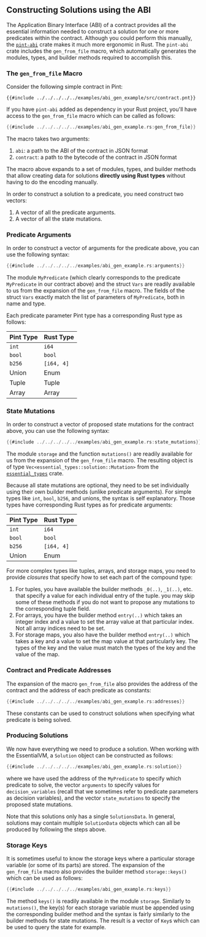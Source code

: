 ## Constructing Solutions using the ABI

The Application Binary Interface (ABI) of a contract provides all the essential information needed
to construct a solution for one or more predicates within the contract. Although you could perform
this manually, the [`pint-abi`](https://docs.rs/pint-abi/latest/pint_abi/) crate makes it much more
ergonomic in Rust. The `pint-abi` crate includes the `gen_from_file` macro, which automatically
generates the modules, types, and builder methods required to accomplish this.

### The `gen_from_file` Macro

Consider the following simple contract in Pint:

```pint
{{#include ../../../../../examples/abi_gen_example/src/contract.pnt}}
```

If you have `pint-abi` added as dependency in your Rust project, you'll have access to the
`gen_from_file` macro which can be called as follows:

```rust
{{#include ../../../../../examples/abi_gen_example.rs:gen_from_file}}
```

The macro takes two arguments:

1. `abi`: a path to the ABI of the contract in JSON format
1. `contract`: a path to the bytecode of the contract in JSON format

The macro above expands to a set of modules, types, and builder methods that allow creating data for
solutions **directly using Rust types** without having to do the encoding manually.

In order to construct a solution to a predicate, you need construct two vectors:

1. A vector of all the predicate arguments.
1. A vector of all the state mutations.

### Predicate Arguments

In order to construct a vector of arguments for the predicate above, you can use the following
syntax:

```rust
{{#include ../../../../../examples/abi_gen_example.rs:arguments}}
```

The module `MyPredicate` (which clearly corresponds to the predicate `MyPredicate` in our contract
above) and the struct `Vars` are readily available to us from the expansion of the `gen_from_file`
macro. The fields of the struct `Vars` exactly match the list of parameters of `MyPredicate`, both
in name and type.

Each predicate parameter Pint type has a corresponding Rust type as follows:

| Pint Type | Rust Type  |
| --------- | ---------- |
| `int`     | `i64`      |
| `bool`    | `bool`     |
| `b256`    | `[i64, 4]` |
| Union     | Enum       |
| Tuple     | Tuple      |
| Array     | Array      |

### State Mutations

In order to construct a vector of proposed state mutations for the contract above, you can use the
following syntax:

```rust
{{#include ../../../../../examples/abi_gen_example.rs:state_mutations}}
```

The module `storage` and the function `mutations()` are readily available for us from the expansion
of the `gen_from_file` macro. The resulting object is of type
`Vec<essential_types::solution::Mutation>` from the
[`essential_types`](https://docs.rs/essential-types/latest/essential_types/index.html) crate.

Because all state mutations are optional, they need to be set individually using their own builder
methods (unlike predicate arguments). For simple types like `int`, `bool`, `b256`, and unions, the
syntax is self explanatory. Those types have corresponding Rust types as for predicate arguments:

| Pint Type | Rust Type  |
| --------- | ---------- |
| `int`     | `i64`      |
| `bool`    | `bool`     |
| `b256`    | `[i64, 4]` |
| Union     | Enum       |

For more complex types like tuples, arrays, and storage maps, you need to provide _closures_ that
specify how to set each part of the compound type:

1. For tuples, you have available the builder methods `_0(..)`, `_1(..)`, etc. that specify a value
   for each individual entry of the tuple. you may skip some of these methods if you do not want to
   propose any mutations to the corresponding tuple field.
1. For arrays, you have the builder method `entry(..)` which takes an integer index and a value to
   set the array value at that particular index. Not all array indices need to be set.
1. For storage maps, you also have the builder method `entry(..)` which takes a key and a value to
   set the map value at that particularly key. The types of the key and the value must match the
   types of the key and the value of the map.

### Contract and Predicate Addresses

The expansion of the macro `gen_from_file` also provides the address of the contract and the address
of each predicate as constants:

```rust
{{#include ../../../../../examples/abi_gen_example.rs:addresses}}
```

These constants can be used to construct solutions when specifying what predicate is being solved.

### Producing Solutions

We now have everything we need to produce a solution. When working with the EssentialVM, a
`Solution` object can be constructed as follows:

```rust
{{#include ../../../../../examples/abi_gen_example.rs:solution}}
```

where we have used the address of the `MyPredicate` to specify which predicate to solve, the vector
`arguments` to specify values for `decision_variables` (recall that we sometimes refer to predicate
parameters as decision variables), and the vector `state_mutations` to specify the proposed state
mutations.

Note that this solutions only has a single `SolutionsData`. In general, solutions may contain
multiple `SolutionData` objects which can all be produced by following the steps above.

### Storage Keys

It is sometimes useful to know the storage keys where a particular storage variable (or some of its
parts) are stored. The expansion of the `gen_from_file` macro also provides the builder method
`storage::keys()` which can be used as follows:

```rust
{{#include ../../../../../examples/abi_gen_example.rs:keys}}
```

The method `keys()` is readily available in the module `storage`. Similarly to `mutations()`, the
key(s) for each storage variable must be appended using the corresponding builder method and the
syntax is fairly similarly to the builder methods for state mutations. The result is a vector of
`Key`s which can be used to query the state for example.
